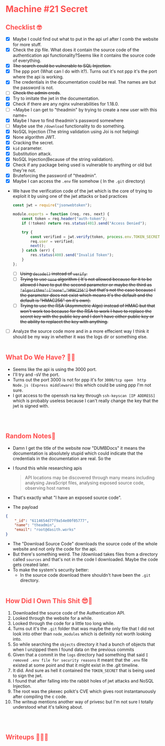 # <span style="color:#FF5050">Machine #21 Secret</span>  


## <span style="color:#FF5050">Checklist 🤓   

- [x] Maybe I could find out what to put in the api url after I comb the website for more stuff.
- [x] Check the zip file. What does it contain the source code of the authentication api functionality?Seems like it contains the source code of everything.
- [x] ~~The search could be vulnerable to SQL Injection.~~
- [x] The ppp port (What can I do with it?). Turns out it's not ppp it's the port where the api is working.
- [x] The credentials in the documentation could be real. The names are but the password is not.
- [ ] ~~Check the admin creds~~.
- [x] Try to imitate the jwt in the documentation.
- [x] Check if there are any nginx vulnerabilities for 1.18.0.
- [ ] ~Maybe I can get to "theadmin" by trying to create a new user with this name~
- [x] Maybe I have to find theadmin's password somewhere
- [ ] Maybe use the `/download` functionality to do something.
- [x] NoSQL Injection (The string validation using Joi is not helping)
- [x] None algorithm JWT.
- [x] Cracking the secret.
- [x] `kid` parameter.
- [x] Substitution attack.
- [x] NoSQL Injection(Because of the string validation).  
- [x] Check if any package being used is vulnerable to anything or old but they're not.
- [x] Bruteforcing the password of "theadmin".
- [x] Maybe I can access the `.env` file somehow ( In the `.git` directory)

* We have the verification code of the jwt which is the core of trying to exploit it by using one of the jwt attacks or bad practices  
  ```js
  const jwt = require("jsonwebtoken");

  module.exports = function (req, res, next) {
      const token = req.header("auth-token");
      if (!token) return res.status(401).send("Access Denied");

      try {
          const verified = jwt.verify(token, process.env.TOKEN_SECRET);
          req.user = verified;
          next();
      } catch (err) {
          res.status(400).send("Invalid Token");
      }
  };
  ```

  - [ ] ~~Using `decode()` instead of `verify`.~~   
  - [ ] ~~Trying to use `none` algorithm ( It's not allowed because for it to be allowed I have to put the second parameter or maybe the third as `"algorithms":["none","HMAC256"]` but that's not the case because I the parameter does not exist which means it's the default and the default is "HMAC256" on it's own).~~ 
  - [ ] ~~Trying to use the RSA (Asymmetric Algo) instead of HMAC but that won't work too because for the RSA to work I have to replace the secret key with the public key and I don't have either public key or the ability to replacet the key with anything.~~
- [ ] Analyze the source code more and in a more effecient way I think it should be my way in whether it was the logs dir or something else.
<br/><br/>


## <span style="color:#FF5050">What Do We Have? 🤔🤔 

* Seems like the api is using the 3000 port.
* I'll try and -sV the port.
* Turns out the port 3000 is not for ppp it's for `3000/tcp open  http    Node.js (Express middleware)` this which could be using ppp I'm not sure.
* I got access to the openssh rsa key through `ssh-keyscan [IP ADDRESS]` which is probably useless because I can't really change the key that the jwt is signed with.  


<br/><br/>


## <span style="color:#FF5050">Random Notes👀  
* Damn I get the title of the website now "DUMBDocs" it means the documentation is absolutely stupid which could indicate that the credentials in the documentation are real. So the 

* I found this while researching apis  
  <blockquote>
  API locations may be discovered through many means including analysing JavaScript files, analysing exposed source code, observing host names
  </blockquote>
* That's exactly what "I have an exposed source code".
* The payload  
```json
{
    "_id": "6114654d77f9a54e00f05777",
    "name": "theadmin",
    "email": "root@dasith.works"
}
```

* The "Download Source Code" downloads the source code of the whole website and not only the code for the api. 
* But there's something weird. The /download takes files from a directory called `sources` and that's not in the code I downloaded. Maybe the code gets created later.  
* To make the system's security better:  
  * In the source code download there shouldn't have been the `.git` directory.
<br/><br/>

## <span style="color:#FF5050">How Did I Own This Shit 😎🥳 

1. Downloaded the source code of the Authentication API.
2. Looked through the website for a while.
3. Looked through the code for a little too long while.
4. Turns out it's the `.git` folder that was maybe the only file that I did not look into other than `node_modules` which is definitly not worth looking into.
5. So while searching the `objects` directory it had a bunch of objects that when I unzipped them I found data on the previous commits
6. Given that a commit in the `logs` directory had something that said `I removed .env file for security reasons` it meant that the `.env` file existed at some point and that it might exist in the .git timeline.
7. It did. And sure as hell it contained the `TOKEN_SECRET` that is being used to sign the jwt.
8. I found that after falling into the rabbit holes of jwt attacks and NoSQL Injection.
9. The root was the pkexec polkit's CVE which gives root instantanuously after compiling the c code.
10. The writeup mentions another way of privesc but I'm not sure I totally understood what it's talking about.

<br/><br/>

## <span style="color:#FF5050">Writeups ✍🏽📓   


<br/><br/> 
